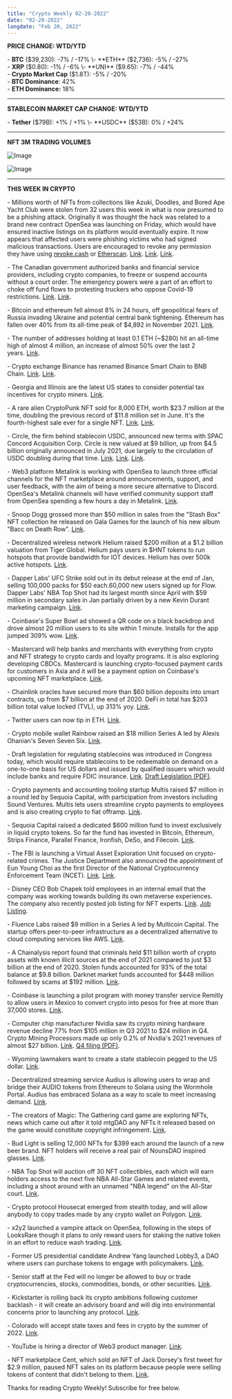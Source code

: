 ```yaml
---
title: "Crypto Weekly 02-20-2022"
date: "02-20-2022"
longdate: "Feb 20, 2022"
---
```


**PRICE CHANGE: WTD/YTD**

\- **BTC** ($39,230): -7% / -17%  
\- **ETH** ($2,736): -5% / -27%  
\- **XRP** ($0.80): -1% / -6%  
\- **UNI** ($9.65): -7% / -44%   
\- **Crypto Market Cap** ($1.8T): -5% / -20%  
\- **BTC Dominance**: 42%  
\- **ETH Dominance:** 18%



---

**STABLECOIN MARKET CAP CHANGE: WTD/YTD**

\- **Tether** ($79B): +1% / +1%  
\- **USDC** ($53B): 0% / +24%



---

**NFT 3M TRADING VOLUMES**

![Image](/images/02-20-2022-1.png)

![Image](/images/02-20-2022-2.png)

---

**THIS WEEK IN CRYPTO**

\- Millions worth of NFTs from collections like Azuki, Doodles, and Bored Ape Yacht Club were stolen from 32 users this week in what is now presumed to be a phishing attack. Originally it was thought the hack was related to a brand new contract OpenSea was launching on Friday, which would have ensured inactive listings on its platform would eventually expire. It now appears that affected users were phishing victims who had signed malicious transactions. Users are encouraged to revoke any permission they have using [revoke.cash](https://revoke.cash) or [Etherscan](https://etherscan.io/tokenapprovalchecker). [Link](https://www.theblockcrypto.com/linked/134832/opensea-is-investigating-rumors-of-a-multi-million-dollar-nft-exploit). [Link](https://decrypt.co/93371/opensea-ceo-devin-finzer-responds-1-7-million-phishing-attack). [Link](https://www.coindesk.com/business/2022/02/20/opensea-investigating-exploit-rumors-as-users-complain-of-missing-nfts/).   
  
\- The Canadian government authorized banks and financial service providers, including crypto companies, to freeze or suspend accounts without a court order. The emergency powers were a part of an effort to choke off fund flows to protesting truckers who oppose Covid-19 restrictions. [Link](https://www.nytimes.com/2022/02/14/world/canada/canada-trucker-protests-donations.html). [Link](https://www.coindesk.com/policy/2022/02/19/vitalik-buterin-calls-canadas-use-of-banks-to-stifle-protestors-dangerous/).   
  
\- Bitcoin and ethereum fell almost 8% in 24 hours, off geopolitical fears of Russia invading Ukraine and potential central bank tightening. Ethereum has fallen over 40% from its all-time peak of $4,892 in November 2021. [Link](https://decrypt.co/93191/bitcoin-ethereum-top-coins-fall-crypto-market-down).   
  
\- The number of addresses holding at least 0.1 ETH (~$280) hit an all-time high of almost 4 million, an increase of almost 50% over the last 2 years. [Link](https://studio.glassnode.com/metrics?a=ETH&category=Addresses&m=addresses.MinPoint1Count).   
  
\- Crypto exchange Binance has renamed Binance Smart Chain to BNB Chain. [Link](https://www.theblockcrypto.com/linked/134257/binance-renames-bsc-bnb-blockchain-token). [Link](https://www.coindesk.com/business/2022/02/15/binance-smart-chain-rebrands-to-bnb-chain/).   
  
\- Georgia and Illinois are the latest US states to consider potential tax incentives for crypto miners. [Link](https://fortune.com/2022/02/07/georgia-hot-spot-bitcoin-mining-us-crypto-energy/).   
  
\- A rare alien CryptoPunk NFT sold for 8,000 ETH, worth $23.7 million at the time, doubling the previous record of $11.8 million set in June. It's the fourth-highest sale ever for a single NFT. [Link](https://www.larvalabs.com/cryptopunks/details/5822). [Link](https://decrypt.co/92819/cryptopunks-ethereum-nft-sells-for-nearly-24m-doubling-previous-record).   
  
\- Circle, the firm behind stablecoin USDC, announced new terms with SPAC Concord Acquisition Corp. Circle is new valued at $9 billion, up from $4.5 billion originally announced in July 2021, due largely to the circulation of USDC doubling during that time. [Link](https://www.circle.com/en/pressroom/circle-valued-at-9b-in-new-transaction-terms-agreed-with-concord-acquisition-corp). [Link](https://techcrunch.com/2022/02/17/circle-to-double-in-value-to-9-billion-with-revamped-spac-deal/). [Link](https://www.coindesk.com/business/2022/02/17/usdc-stablecoin-backer-circle-doubles-in-value-to-9b-in-new-deal-with-spac/).   
  
\- Web3 platform Metalink is working with OpenSea to launch three official channels for the NFT marketplace around announcements, support, and user feedback, with the aim of being a more secure alternative to Discord. OpenSea's Metalink channels will have verified community support staff from OpenSea spending a few hours a day in Metalink. [Link](https://decrypt.co/93023/ethereum-nft-opensea-metalink-customer-service).   
  
\- Snoop Dogg grossed more than $50 million in sales from the "Stash Box" NFT collection he released on Gala Games for the launch of his new album "Bacc on Death Row". [Link](https://www.coindesk.com/business/2022/02/16/snoop-dogg-plans-to-turn-death-row-records-into-the-first-nft-music-label/).   
  
\- Decentralized wireless network Helium raised $200 million at a $1.2 billion valuation from Tiger Global. Helium pays users in $HNT tokens to run hotspots that provide bandwidth for IOT devices. Helium has over 500k active hotspots. [Link](https://www.nytimes.com/2022/02/06/technology/helium-cryptocurrency-uses.html).   
  
\- Dapper Labs' UFC Strike sold out in its debut release at the end of Jan, selling 100,000 packs for $50 each.60,000 new users signed up for Flow. Dapper Labs' NBA Top Shot had its largest month since April with $59 million in secondary sales in Jan partially driven by a new Kevin Durant marketing campaign. [Link](https://decrypt.co/93326/dapper-labs-flow-records-ufc-nfl-nft-launches).   
  
\- Coinbase's Super Bowl ad showed a QR code on a black backdrop and drove almost 20 million users to its site within 1 minute. Installs for the app jumped 309% wow. [Link](https://techcrunch.com/2022/02/17/super-bowl-ads-boosted-crypto-app-downloads-by-279-led-by-coinbase/).   
  
\- Mastercard will help banks and merchants with everything from crypto and NFT strategy to crypto cards and loyalty programs. It is also exploring developing CBDCs. Mastercard is launching crypto-focused payment cards for customers in Asia and it will be a payment option on Coinbase's upcoming NFT marketplace. [Link](https://www.businesswire.com/news/home/20220214005773/en/Mastercard-Expands-Consulting-with-Practices-Dedicated-to-Crypto-Open-Banking-and-ESG).   
  
\- Chainlink oracles have secured more than $60 billion deposits into smart contracts, up from $7 billion at the end of 2020. DeFi in total has $203 billion total value locked (TVL), up 313% yoy. [Link](https://www.coindesk.com/business/2022/02/17/bofa-says-chainlink-likely-driver-for-defis-tvl-growth-to-203b/).   
  
\- Twitter users can now tip in ETH. [Link](https://techcrunch.com/2022/02/16/twitter-ethereum-tips-tip-jar-wallet/).   
  
\- Crypto mobile wallet Rainbow raised an $18 million Series A led by Alexis Ohanian's Seven Seven Six. [Link](https://techcrunch.com/2022/02/15/web3-mobile-wallet-startup-rainbow-raises-18m-series-a-from-alexis-ohanians-fund/).   
  
\- Draft legislation for regulating stablecoins was introduced in Congress today, which would require stablecoins to be redeemable on demand on a one-to-one basis for US dollars and issued by qualified issuers which would include banks and require FDIC insurance. [Link](https://www.theblockcrypto.com/linked/134269/us-lawmaker-debuts-draft-of-federal-stablecoin-regulation-bill). [Draft Legislation (PDF)](https://gottheimer.house.gov/uploadedfiles/dd._stablecoin_innovation_and_protection_act_of_2022.pdf).   
  
\- Crypto payments and accounting tooling startup Multis raised $7 million in a round led by Sequoia Capital, with participation from investors including Sound Ventures. Multis lets users streamline crypto payments to employees and is also creating crypto to fiat offramp. [Link](https://techcrunch.com/2022/02/17/multis-wants-to-build-the-financial-backbone-of-crypto-native-organizations/).    
  
\- Sequoia Capital raised a dedicated $600 million fund to invest exclusively in liquid crypto tokens. So far the fund has invested in Bitcoin, Ethereum, Strips Finance, Parallel Finance, Ironfish, DeSo, and Filecoin. [Link](https://www.theblockcrypto.com/post/134578/sequoia-capital-new-crypto-fund-tokens).   
  
\- The FBI is launching a Virtual Asset Exploration Unit focused on crypto-related crimes. The Justice Department also announced the appointment of Eun Young Choi as the first Director of the National Cryptocurrency Enforcement Team (NCET). [Link](https://www.reuters.com/technology/fbi-form-new-digital-currency-unit-justice-dept-taps-new-crypto-czar-2022-02-17/). [Link](https://techcrunch.com/2022/02/18/fbi-ransomware-cryptocurrency-crimes/).   
  
\- Disney CEO Bob Chapek told employees in an internal email that the company was working towards building its own metaverse experiences. The company also recently posted job listing for NFT experts. [Link](https://www.reuters.com/business/media-telecom/exclusive-disney-names-executive-oversee-metaverse-strategy-memo-2022-02-15/). [Job Listing](https://jobs.disneycareers.com/job/glendale/manager-business-development/391/23881408688).   
  
\- Fluence Labs raised $9 million in a Series A led by Multicoin Capital. The startup offers peer-to-peer infrastructure as a decentralized alternative to cloud computing services like AWS. [Link](https://decrypt.co/93090/cloud-9-million-fluence-labs-raises-cash-aims-liberate-web3-aws).   
  
\- A Chainalysis report found that criminals held $11 billion worth of crypto assets with known illicit sources at the end of 2021 compared to just $3 billion at the end of 2020. Stolen funds accounted for 93% of the total balance at $9.8 billion. Darknet market funds accounted for $448 million followed by scams at $192 million. [Link](https://blog.chainalysis.com/reports/2022-crypto-crime-report-preview-criminal-balances-criminal-whales/).   
  
\- Coinbase is launching a pilot program with money transfer service Remitly to allow users in Mexico to convert crypto into pesos for free at more than 37,000 stores. [Link](https://decrypt.co/92993/coinbase-offers-free-crypto-cashouts-for-transfers-to-mexico).   
  
\- Computer chip manufacturer Nvidia saw its crypto mining hardware revenue decline 77% from $105 million in Q3 2021 to $24 million in Q4. Crypto Mining Processors made up only 0.2% of Nvidia's 2021 revenues of almost $27 billion. [Link](https://www.coindesk.com/business/2022/02/16/nvidias-crypto-mining-chip-sales-continue-to-fall-sharply/). [Q4 filing (PDF)](https://d18rn0p25nwr6d.cloudfront.net/CIK-0001045810/7260f18c-9ebc-4365-a425-762fa272960f.pdf).  
  
\- Wyoming lawmakers want to create a state stablecoin pegged to the US dollar. [Link](https://decrypt.co/93294/wyoming-lawmakers-state-stablecoin).   
  
\- Decentralized streaming service Audius is allowing users to wrap and bridge their AUDIO tokens from Ethereum to Solana using the Wormhole Portal. Audius has embraced Solana as a way to scale to meet increasing demand. [Link](https://decrypt.co/93018/audius-audio-token-ethereum-solana).    
  
\- The creators of Magic: The Gathering card game are exploring NFTs, news which came out after it told mtgDAO any NFTs it released based on the game would constitute copyright infringement. [Link](https://decrypt.co/92916/makers-magic-the-gathering-threaten-mtgdao-lawsuit).   
  
\- Bud Light is selling 12,000 NFTs for $399 each around the launch of a new beer brand. NFT holders will receive a real pair of NounsDAO inspired glasses. [Link](https://decrypt.co/92809/bud-light-to-give-nft-holders-physical-glasses-inspired-by-nouns-nfts).    
  
\- NBA Top Shot will auction off 30 NFT collectibles, each which will earn holders access to the next five NBA All-Star Games and related events, including a shoot around with an unnamed "NBA legend" on the All-Star court. [Link](https://decrypt.co/93132/nba-top-shot-auction-nfts-vip-all-star-game-access).   
  
\- Crypto protocol Housecat emerged from stealth today, and will allow anybody to copy trades made by any crypto wallet on Polygon. [Link](https://www.coindesk.com/business/2022/02/16/housecat-raises-34-million-to-help-bridge-defi-investment-management/).   
  
\- x2y2 launched a vampire attack on OpenSea, following in the steps of LooksRare though it plans to only reward users for staking the native token in an effort to reduce wash trading. [Link](https://www.theblockcrypto.com/post/134450/another-nft-marketplace-x2y2-begins-vampire-attack-on-opensea).   
  
\- Former US presidential candidate Andrew Yang launched Lobby3, a DAO where users can purchase tokens to engage with policymakers. [Link](https://decrypt.co/93352/andrew-yang-wants-web3-lean-in-lobbying-new-dao).   
  
\- Senior staff at the Fed will no longer be allowed to buy or trade cryptocurrencies, stocks, commodities, bonds, or other securities. [Link](https://www.federalreserve.gov/newsevents/pressreleases/monetary20220218a.htm).   
  
\- Kickstarter is rolling back its crypto ambitions following customer backlash - it will create an advisory board and will dig into environmental concerns prior to launching any protocol. [Link](https://decrypt.co/93241/kickstarter-revises-crypto-ambitions-following-customer-backlash).   
  
\- Colorado will accept state taxes and fees in crypto by the summer of 2022. [Link](https://www.theblockcrypto.com/linked/134820/colorado-governor-polis-says-the-state-will-accept-crypto-for-taxes-by-this-summer).   
  
\- YouTube is hiring a director of Web3 product manager. [Link](https://www.linkedin.com/jobs/view/2914766176/).   
  
\- NFT marketplace Cent, which sold an NFT of Jack Dorsey's first tweet for $2.9 million, paused NFT sales on its platform because people were selling tokens of content that didn't belong to them. [Link](https://www.reuters.com/business/finance/nft-marketplace-shuts-citing-rampant-fakes-plagiarism-problem-2022-02-11/). 

Thanks for reading Crypto Weekly! Subscribe for free below.